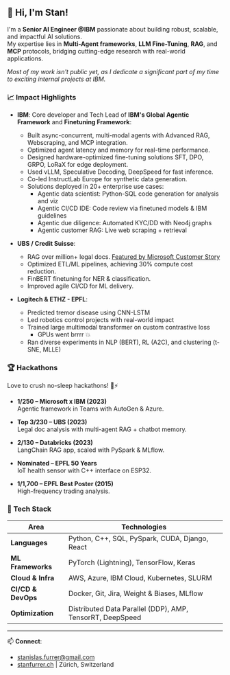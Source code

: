 ## 👋 **Hi, I'm Stan!**

I'm a **Senior AI Engineer @IBM** passionate about building robust, scalable, and impactful AI solutions. \
My expertise lies in **Multi-Agent frameworks**, **LLM Fine-Tuning**, **RAG**, and **MCP** protocols, bridging cutting-edge research with real-world applications.

*Most of my work isn't public yet, as I dedicate a significant part of my time to exciting internal projects at IBM.*

### 📈 Impact Highlights

- **IBM**: Core developer and Tech Lead of **IBM's Global Agentic Framework** and **Finetuning Framework**:
  - Built async-concurrent, multi-modal agents with Advanced RAG, Webscraping, and MCP integration.
  - Optimized agent latency and memory for real-time performance.
  - Designed hardware-optimized fine-tuning solutions SFT, DPO, GRPO, LoRaX for edge deployment.
  - Used vLLM, Speculative Decoding, DeepSpeed for fast inference.
  - Co-led InstructLab Europe for synthetic data generation.
  - Solutions deployed in 20+ enterprise use cases:
      - Agentic data scientist: Python-SQL code generation for analysis and viz
      - Agentic CI/CD IDE: Code review via finetuned models & IBM guidelines
      - Agentic due diligence: Automated KYC/DD with Neo4j graphs
      - Agentic customer RAG: Live web scraping + retrieval
    
- **UBS / Credit Suisse**:
  - RAG over million+ legal docs. [Featured by Microsoft Customer Story](https://www.microsoft.com/en/customers/story/22961-ubs-ag-azure-ai-search#customers-share-modal-dialog=)
  - Optimized ETL/ML pipelines, achieving 30% compute cost reduction.
  - FinBERT finetuning for NER & classification.
  - Improved agile CI/CD for ML delivery.

- **Logitech & ETHZ - EPFL**:
  - Predicted tremor disease using CNN-LSTM
  - Led robotics control projects with real-world impact
  - Trained large multimodal transformer on custom contrastive loss
    - GPUs went brrrr 💥
  - Ran diverse experiments in NLP (BERT), RL (A2C), and clustering (t-SNE, MLLE)

### 🏆 Hackathons

Love to crush no-sleep hackathons! 🧠⚡

- **1/250 – Microsoft x IBM (2023)**  
  Agentic framework in Teams with AutoGen & Azure.

- **Top 3/230 – UBS (2023)**  
  Legal doc analysis with multi-agent RAG + chatbot memory.

- **2/130 – Databricks (2023)**  
  LangChain RAG app, scaled with PySpark & MLflow.

- **Nominated – EPFL 50 Years**  
  IoT health sensor with C++ interface on ESP32.

- **1/1,700 – EPFL Best Poster (2015)**  
  High-frequency trading analysis.

### 🔧 Tech Stack

| Area                 | Technologies                                              |
|----------------------|---------------------------------------------------------- |
| **Languages**        | Python, C++, SQL, PySpark, CUDA, Django, React            |
| **ML Frameworks**    | PyTorch (Lightning), TensorFlow, Keras                    |
| **Cloud & Infra**    | AWS, Azure, IBM Cloud, Kubernetes, SLURM                  |
| **CI/CD & DevOps**   | Docker, Git, Jira, Weight & Biases, MLflow                |
| **Optimization**     | Distributed Data Parallel (DDP), AMP, TensorRT, DeepSpeed |

---

📫 **Connect**: 
- [stanislas.furrer@gmail.com](mailto:stanislas.furrer@gmail.com)
- [stanfurrer.ch](https://www.stanfurrer.ch) | Zürich, Switzerland
